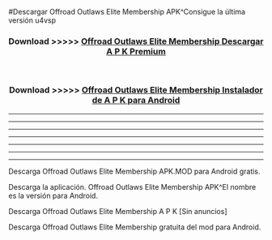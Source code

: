 #Descargar Offroad Outlaws Elite Membership  APK^Consigue la última versión u4vsp



<div align="center">
<h3>Download >>>>> <a href="https://es-sites.web.app/?es= Offroad Outlaws Elite Membership ">Offroad Outlaws Elite Membership  Descargar A P K Premium</a></h3><br>

<h3>Download >>>>> <a href="https://es-sites.web.app/?es= Offroad Outlaws Elite Membership ">Offroad Outlaws Elite Membership  Instalador de A P K para Android</a></h3>
</div>


----------------------------------------------------------

----------------------------------------------------------

----------------------------------------------------------

----------------------------------------------------------

----------------------------------------------------------

----------------------------------------------------------

----------------------------------------------------------

Descarga Offroad Outlaws Elite Membership  APK.MOD para Android gratis.

Descarga la aplicación. Offroad Outlaws Elite Membership  APK^El nombre es la versión para Android.

Descarga Offroad Outlaws Elite Membership  A P K [Sin anuncios]

Descarga Offroad Outlaws Elite Membership  gratuita del mod para Android.


